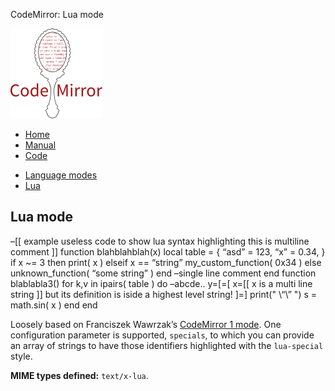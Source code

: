 CodeMirror: Lua mode

[<img src="../../doc/logo.png" id="logo" />](http://codemirror.net)

-   [Home](../../index.html)
-   [Manual](../../doc/manual.html)
-   [Code](https://github.com/marijnh/codemirror)

<!-- -->

-   [Language modes](../index.html)
-   <a href="#" class="active">Lua</a>

Lua mode
--------

–\[\[ example useless code to show lua syntax highlighting this is multiline comment \]\] function blahblahblah(x) local table = { “asd” = 123, “x” = 0.34, } if x ~= 3 then print( x ) elseif x == “string” my\_custom\_function( 0x34 ) else unknown\_function( “some string” ) end –single line comment end function blablabla3() for k,v in ipairs( table ) do –abcde.. y=\[=\[ x=\[\[ x is a multi line string \]\] but its definition is iside a highest level string! \]=\] print(" \\“\\” ") s = math.sin( x ) end end

Loosely based on Franciszek Wawrzak’s [CodeMirror 1 mode](http://codemirror.net/1/contrib/lua). One configuration parameter is supported, `specials`, to which you can provide an array of strings to have those identifiers highlighted with the `lua-special` style.

**MIME types defined:** `text/x-lua`.
